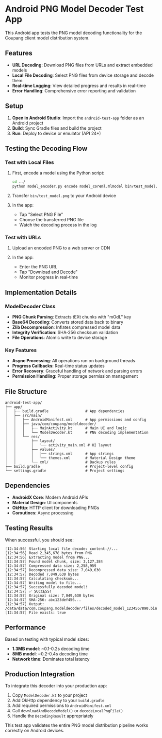 # Android PNG Model Decoder Test App

This Android app tests the PNG model decoding functionality for the Coupang client model distribution system.

## Features

- **URL Decoding**: Download PNG files from URLs and extract embedded models
- **Local File Decoding**: Select PNG files from device storage and decode them
- **Real-time Logging**: View detailed progress and results in real-time
- **Error Handling**: Comprehensive error reporting and validation

## Setup

1. **Open in Android Studio**: Import the `android-test-app` folder as an Android project
2. **Build**: Sync Gradle files and build the project
3. **Run**: Deploy to device or emulator (API 24+)

## Testing the Decoding Flow

### Test with Local Files

1. First, encode a model using the Python script:
   ```bash
   cd ../
   python model_encoder.py encode model_coreml.mlmodel bin/test_model.png --method chunk
   ```

2. Transfer `bin/test_model.png` to your Android device

3. In the app:
   - Tap "Select PNG File"
   - Choose the transferred PNG file
   - Watch the decoding process in the log

### Test with URLs

1. Upload an encoded PNG to a web server or CDN

2. In the app:
   - Enter the PNG URL
   - Tap "Download and Decode"
   - Monitor progress in real-time

## Implementation Details

### ModelDecoder Class

- **PNG Chunk Parsing**: Extracts tEXt chunks with "mOdL" key
- **Base64 Decoding**: Converts stored data back to binary
- **Zlib Decompression**: Inflates compressed model data
- **Integrity Verification**: SHA-256 checksum validation
- **File Operations**: Atomic write to device storage

### Key Features

- **Async Processing**: All operations run on background threads
- **Progress Callbacks**: Real-time status updates
- **Error Recovery**: Graceful handling of network and parsing errors
- **Permission Handling**: Proper storage permission management

## File Structure

```
android-test-app/
├── app/
│   ├── build.gradle                 # App dependencies
│   ├── src/main/
│   │   ├── AndroidManifest.xml      # App permissions and config
│   │   ├── java/com/coupang/modeldecoder/
│   │   │   ├── MainActivity.kt      # Main UI and logic
│   │   │   └── ModelDecoder.kt      # PNG decoding implementation
│   │   └── res/
│   │       ├── layout/
│   │       │   └── activity_main.xml # UI layout
│   │       ├── values/
│   │       │   ├── strings.xml      # App strings
│   │       │   └── themes.xml       # Material Design theme
│   │       └── xml/                 # Backup rules
├── build.gradle                     # Project-level config
└── settings.gradle                  # Project settings
```

## Dependencies

- **AndroidX Core**: Modern Android APIs
- **Material Design**: UI components
- **OkHttp**: HTTP client for downloading PNGs
- **Coroutines**: Async processing

## Testing Results

When successful, you should see:
```
[12:34:56] Starting local file decode: content://...
[12:34:56] Read 2,345,678 bytes from PNG
[12:34:56] Extracting model from PNG...
[12:34:57] Found model chunk, size: 3,127,384
[12:34:57] Compressed data size: 2,258,959
[12:34:57] Decompressed data size: 7,049,630
[12:34:57] Decoded 7,049,630 bytes
[12:34:57] Calculating checksum...
[12:34:57] Writing model to file...
[12:34:57] Successfully decoded model!
[12:34:57] ✅ SUCCESS!
[12:34:57] Original size: 7,049,630 bytes
[12:34:57] SHA-256: abc123def456...
[12:34:57] Output: /data/data/com.coupang.modeldecoder/files/decoded_model_1234567890.bin
[12:34:57] File exists: true
```

## Performance

Based on testing with typical model sizes:
- **1.3MB model**: ~0.1-0.2s decoding time
- **8MB model**: ~0.2-0.4s decoding time
- **Network time**: Dominates total latency

## Production Integration

To integrate this decoder into your production app:

1. Copy `ModelDecoder.kt` to your project
2. Add OkHttp dependency to your `build.gradle`
3. Add required permissions to `AndroidManifest.xml`
4. Call `downloadAndDecodeModel()` or `decodeLocalPngFile()`
5. Handle the `DecodingResult` appropriately

This test app validates the entire PNG model distribution pipeline works correctly on Android devices.